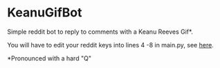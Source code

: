 # KeanuGifBot

Simple reddit bot to reply to comments with a Keanu Reeves Gif*.

You will have to edit your reddit keys into lines 4 -8 in main.py, see [here](https://praw.readthedocs.io/en/latest/getting_started/quick_start.html).

\*Pronounced with a hard "Q"

